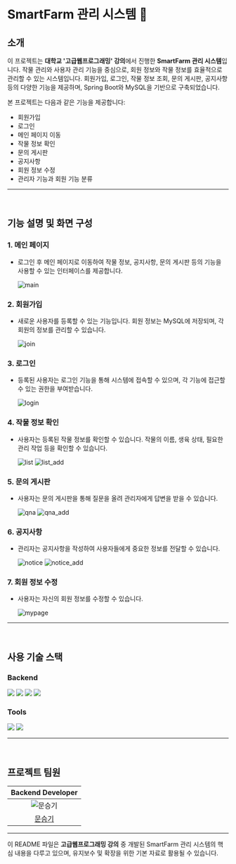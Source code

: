 # SmartFarm 관리 시스템 🌱

## 소개

이 프로젝트는 **대학교 '고급웹프로그래밍' 강의**에서 진행한 **SmartFarm 관리 시스템**입니다. 작물 관리와 사용자 관리 기능을 중심으로, 회원 정보와 작물 정보를 효율적으로 관리할 수 있는 시스템입니다. 회원가입, 로그인, 작물 정보 조회, 문의 게시판, 공지사항 등의 다양한 기능을 제공하며, Spring Boot와 MySQL을 기반으로 구축되었습니다.

본 프로젝트는 다음과 같은 기능을 제공합니다:
- 회원가입
- 로그인
- 메인 페이지 이동
- 작물 정보 확인
- 문의 게시판
- 공지사항
- 회원 정보 수정
- 관리자 기능과 회원 기능 분류

---

<br>

## 기능 설명 및 화면 구성

### 1. 메인 페이지
- 로그인 후 메인 페이지로 이동하여 작물 정보, 공지사항, 문의 게시판 등의 기능을 사용할 수 있는 인터페이스를 제공합니다.

  ![main](https://github.com/user-attachments/assets/990504a9-5bf6-4327-8c28-3c53dd547016)

### 2. 회원가입
- 새로운 사용자를 등록할 수 있는 기능입니다. 회원 정보는 MySQL에 저장되며, 각 회원의 정보를 관리할 수 있습니다.

  ![join](https://github.com/user-attachments/assets/5a849c91-42a1-484f-82a2-7c2470db5f2a)

### 3. 로그인
- 등록된 사용자는 로그인 기능을 통해 시스템에 접속할 수 있으며, 각 기능에 접근할 수 있는 권한을 부여받습니다.

  ![login](https://github.com/user-attachments/assets/9f8d2500-b5ad-4cf8-b200-0e0eb204896b)

### 4. 작물 정보 확인
- 사용자는 등록된 작물 정보를 확인할 수 있습니다. 작물의 이름, 생육 상태, 필요한 관리 작업 등을 확인할 수 있습니다.

  ![list](https://github.com/user-attachments/assets/18537da2-a08b-4059-8929-05f7980bb29c)
  ![list_add](https://github.com/user-attachments/assets/e621d139-6e5b-498e-b868-6d0c99fd9b23)

### 5. 문의 게시판
- 사용자는 문의 게시판을 통해 질문을 올려 관리자에게 답변을 받을 수 있습니다.

  ![qna](https://github.com/user-attachments/assets/b77273d3-fb27-47fc-acbc-96d3c44b23bf)
  ![qna_add](https://github.com/user-attachments/assets/afd181d6-1fdc-4216-b814-190d07782853)

### 6. 공지사항
- 관리자는 공지사항을 작성하여 사용자들에게 중요한 정보를 전달할 수 있습니다.

  ![notice](https://github.com/user-attachments/assets/66247fce-a308-47f7-b762-3ba1ae4b128e)
  ![notice_add](https://github.com/user-attachments/assets/49da3f13-50e9-4e74-a341-1ce82e731c1c)

### 7. 회원 정보 수정
- 사용자는 자신의 회원 정보를 수정할 수 있습니다.

  ![mypage](https://github.com/user-attachments/assets/a4663615-1c7f-4c19-ae4f-9b2f02e2f995)

---

<br>

## 사용 기술 스택

### Backend
<img src="https://img.shields.io/badge/Java-007396?style=for-the-badge&logo=Java&logoColor=white">
<img src="https://img.shields.io/badge/SpringBoot-6DB33F?style=for-the-badge&logo=SpringBoot&logoColor=white">
<img src="https://img.shields.io/badge/MySQL-4479A1?style=for-the-badge&logo=MySQL&logoColor=white">
<img src="https://img.shields.io/badge/JPA-6DB33F?style=for-the-badge&logo=Hibernate&logoColor=white">

### Tools
<img src="https://img.shields.io/badge/Github-181717?style=for-the-badge&logo=Github&logoColor=white">
<img src="https://img.shields.io/badge/IntelliJ%20IDEA-000000?style=for-the-badge&logo=IntelliJIDEA&logoColor=white">

---

<br>

## 프로젝트 팀원

| Backend Developer |
| :----------------: |
| ![문승기](https://github.com/seunggi-coding.png?size=120) |
| [문승기](https://github.com/seunggi-coding) |

---

이 README 파일은 **고급웹프로그래밍 강의** 중 개발된 SmartFarm 관리 시스템의 핵심 내용을 다루고 있으며, 유지보수 및 확장을 위한 기본 자료로 활용될 수 있습니다.
